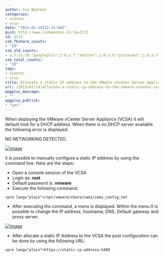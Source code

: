 ```yaml
---
author: Ivo Beerens
categories:
- vcenter
- vcsa
date: "2013-01-14T22:15:44Z"
guid: http://www.ivobeerens.nl/?p=2113
id: 2113
ssb_fbshare_counts:
- "10"
ssb_old_counts:
- a:7:{s:10:"googleplus";i:0;s:7:"twitter";i:0;s:9:"pinterest";i:0;s:7:"fbshare";i:5;s:8:"linkedin";i:0;s:6:"reddit";i:0;s:6:"tumblr";i:0;}
ssb_total_counts:
- "10"
tags:
- vCenter
- vcsa
title: Allocate a static IP address to the VMware vCenter Server Appliance (VCSA)
url: /2013/01/14/allocate-a-static-ip-address-to-the-vmware-vcenter-server-appliance-vcsa/
wpgplus_message:
- ""
wpgplus_publish:
- "yes"
---
```


When deploying the VMware vCenter Server Appliance (VCSA) it will default look for a DHCP address. When there is no DHCP server available the following error is displayed:

NO NETWORKING DETECTED.

[![image](http://localhost/wp-content/uploads/2013/01/image_thumb.png "image")](http://localhost/wp-content/uploads/2013/01/image.png)

it is possible to manually configure a static IP address by using the command line. Here are the steps:

- Open a console session of the VCSA
- Login as: **root**
- Default password is: **vmware**
- Execute the following command:

```
<pre lang="plain">/opt/vmware/share/vami/vami_config_net
```

- After executing the command, a menu is displayed. Within the menu It is possible to change the IP address, hostname, DNS, Default gateway and proxy server.

[![image](http://localhost/wp-content/uploads/2013/01/image_thumb1.png "image")](http://localhost/wp-content/uploads/2013/01/image1.png)

- After allocate a static IP Address to the VCSA the post configuration can be done by using the following URL:

```
<pre lang="plain">https://static-ip-address:5480
```
